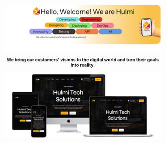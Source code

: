 [![image](../assets/Frame%2037.png)](Hulmi-background-image)

<div align="center">
<b> We bring our customers' visions to the digital world and turn their goals into reality.</b>
</div>

[![image](../assets/photo_2024-09-26_04-18-21%201.png)](Hulmi-background-image)